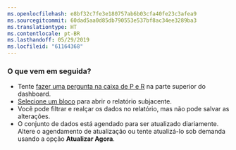 ```yaml
---
ms.openlocfilehash: e8bf32c7fe3e180757ab6b03cfa40fe23c3afea9
ms.sourcegitcommit: 60dad5aa0d85db790553e537bf8ac34ee3289ba3
ms.translationtype: HT
ms.contentlocale: pt-BR
ms.lasthandoff: 05/29/2019
ms.locfileid: "61164368"
---
```

### <a name="what-now"></a>O que vem em seguida?
* Tente [fazer uma pergunta na caixa de P e R](../consumer/end-user-q-and-a.md) na parte superior do dashboard.
* [Selecione um bloco](../consumer/end-user-tiles.md) para abrir o relatório subjacente.
* Você pode filtrar e realçar os dados no relatório, mas não pode salvar as alterações.
* O conjunto de dados está agendado para ser atualizado diariamente. Altere o agendamento de atualização ou tente atualizá-lo sob demanda usando a opção **Atualizar Agora**.

